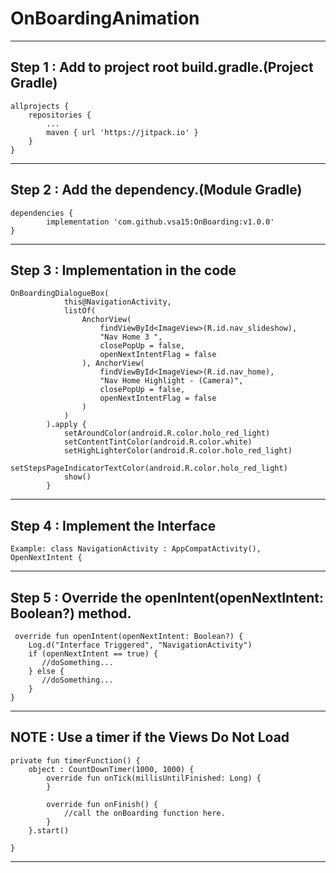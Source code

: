 # OnBoardingAnimation 

----------
Step 1 : Add to project root build.gradle.(Project Gradle)
----------
	allprojects {
		repositories {
			...
			maven { url 'https://jitpack.io' } 
		}
	}
----------
Step 2 : Add the dependency.(Module Gradle)
----------
	dependencies {
	        implementation 'com.github.vsa15:OnBoarding:v1.0.0'
	}

----------
Step 3 : Implementation in the code
----------
	OnBoardingDialogueBox(
                this@NavigationActivity,
                listOf(
                    AnchorView(
                        findViewById<ImageView>(R.id.nav_slideshow),
                        "Nav Home 3 ",
                        closePopUp = false,
                        openNextIntentFlag = false
                    ), AnchorView(
                        findViewById<ImageView>(R.id.nav_home),
                        "Nav Home Highlight - (Camera)",
                        closePopUp = false,
                        openNextIntentFlag = false
                    )
                )
            ).apply {
                setAroundColor(android.R.color.holo_red_light)
                setContentTintColor(android.R.color.white)
                setHighLighterColor(android.R.color.holo_red_light)
                setStepsPageIndicatorTextColor(android.R.color.holo_red_light)
                show()
            }
----------
Step 4 : Implement the Interface
----------
	Example: class NavigationActivity : AppCompatActivity(), OpenNextIntent {
----------
Step 5 : Override the openIntent(openNextIntent: Boolean?) method.
----------
	 override fun openIntent(openNextIntent: Boolean?) {
        Log.d("Interface Triggered", "NavigationActivity")
        if (openNextIntent == true) {
           //doSomething...
        } else {
           //doSomething...
        }
    }
----------
NOTE : Use a timer if the Views Do Not Load
----------
	private fun timerFunction() {
        object : CountDownTimer(1000, 1000) {
            override fun onTick(millisUntilFinished: Long) {
            }

            override fun onFinish() {
                //call the onBoarding function here.
            }
        }.start()

    }
----------
